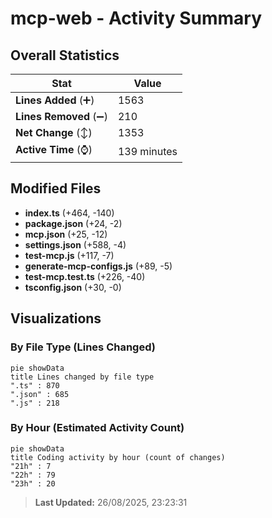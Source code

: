 # mcp-web - Activity Summary 

## Overall Statistics

| Stat                   | Value                                                             |
| ---------------------- | ----------------------------------------------------------------- |
| **Lines Added** (➕)   | 1563                                          |
| **Lines Removed** (➖) | 210                                        |
| **Net Change** (↕)    | 1353                |
| **Active Time** (⌚)   | 139 minutes |


## Modified Files
- **index.ts** (+464, -140)
- **package.json** (+24, -2)
- **mcp.json** (+25, -12)
- **settings.json** (+588, -4)
- **test-mcp.js** (+117, -7)
- **generate-mcp-configs.js** (+89, -5)
- **test-mcp.test.ts** (+226, -40)
- **tsconfig.json** (+30, -0)

## Visualizations

### By File Type (Lines Changed)

```mermaid
pie showData
title Lines changed by file type
".ts" : 870
".json" : 685
".js" : 218
```

### By Hour (Estimated Activity Count)

```mermaid
pie showData
title Coding activity by hour (count of changes)
"21h" : 7
"22h" : 79
"23h" : 20
```


> **Last Updated:** 26/08/2025, 23:23:31